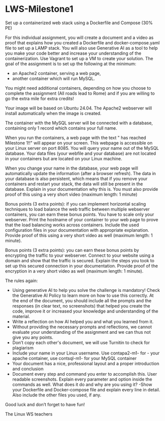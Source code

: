 # LWS-Milestone1

Set up a containerized web stack using a Dockerfile and Compose (30% PE)

For this individual assignment, you will create a document and a video as proof that explains how you created a Dockerfile and docker-compose.yaml file to set up a LAMP stack. You will also use Generative AI as a tool to help you make your code better and increase your understanding of the containerization. Use Vagrant to set up a VM to create your solution. The goal of the assignment is to set up the following at the minimum:

- an Apache2 container, serving a web page,
- another container which will run MySQL.

You might need additional containers, depending on how you choose to complete the assignment (All roads lead to Rome) and if you are willing to go the extra mile for extra credits!

Your image will be based on Ubuntu 24.04. The Apache2 webserver will install automatically when the image is created. 

The container with the MySQL server will be connected with a database, containing only 1 record which contains your full name. 

When you run the containers, a web page with the text "<Student name> has reached Milestone 1!!" will appear on your screen. This webpage is accessible on your Linux server on port 8085. You will query your name out of the MySQL database. Your data files (your webfile and your database) are not located in your containers but are located on your Linux machine.

When you change your name in the database, your web page will automatically update the information (after a browser refresh). The data in your database is also persistent, which means that if you remove your containers and restart your stack, the data will still be present in the database. Explain in your documentation why this is. You must also provide proof of this using a very short video (maximum length: 1 minute)

Bonus points (3 extra points): if you can implement horizontal scaling techniques to load balance the web traffic between multiple webserver containers, you can earn these bonus points. You have to scale only your webserver. Print the hostname of your container to your web page to prove that the load balancing works across containers. Include the used configuration files in your documentation with appropriate explanation. Provide proof of this using a very short video as well (maximum length: 1 minute).

Bonus points (3 extra points): you can earn these bonus points by encrypting the traffic to your webserver. Connect to your website using a domain and show that the traffic is secured. Explain the steps you took to set up this secured connection in your documentation. Provide proof of the encryption in a very short video as well (maximum length: 1 minute).

The rules again:

  - Using generative AI to help you solve the challenge is mandatory! Check the Generative AI Policy to learn more on how to use this correctly.
  At the end of the document, you should include all the prompts and the responses (in clear text, no screenshots) that helped you create the code, improve it or increased your knowledge and understanding of the material.
  - Write a reflection on how AI helped you and what you learned from it.
  - Without providing the necessary prompts and reflections, we cannot evaluate your understanding of the assignment and we can thus not give you any points. 
  - Don’t copy each other's document, we will use Turnitin to check for plagiarism
  - Include your name in your Linux username. Use contapa2-m1-<yourinitials> for - your apache container, use contsql-m1-<yourinitials> for your MySQL container
  - Your document has a nice, professional layout and a proper introduction and conclusion
  - Document every step and command you enter to accomplish this. User readable screenshots. Explain every parameter and option inside the commands as well. What does it do and why are you using it?
  -Show your Dockerfile and Docker-compose file and explain every line in detail. Also include the other files you used, if any.

Good luck and don’t forget to have fun!

The Linux WS teachers
